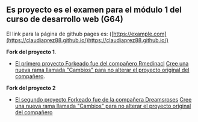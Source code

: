 ## Es proyecto es el examen para el módulo 1 del curso de  desarrollo web (G64) 
El link para la página de github pages es:
([https://example.com](https://claudiaprez88.github.io/)https://claudiaprez88.github.io/)


**Fork del proyecto 1**.

- [El primero proyecto Forkeado fue del compañero Rmedinacl](https://github.com/Dreamsroses/Dreamsroses.github.io)
  [Cree una nueva rama llamada "Cambios" para no alterar el proyecto original del compañero]([https://example.com](https://github.com/ClaudiaPrez88/Dreamsroses.github.io/tree/cambios)).

**Fork del proyecto 2**
- [El segundo proyecto Forkeado fue de la compañera Dreamsroses](https://github.com/Dreamsroses/Dreamsroses.github.io)
  [Cree una nueva rama llamada "Cambios" para no alterar el proyecto original del compañero]([https://example.com](https://github.com/ClaudiaPrez88/Dreamsroses.github.io/tree/cambios))
